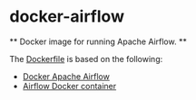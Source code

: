 # docker-airflow

** Docker image for running Apache Airflow. **

The [Dockerfile](Dockerfile) is based on the following:
- [Docker Apache Airflow](https://github.com/puckel/docker-airflow)
- [Airflow Docker container](https://github.com/astronomerio/docker-airflow)

